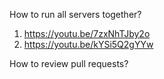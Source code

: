 How to run all servers together?

1. https://youtu.be/7zxNhTJby2o
2. https://youtu.be/kYSi5Q2gYYw

How to review pull requests?
